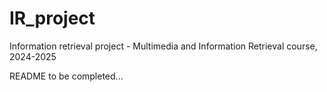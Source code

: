 # IR_project

Information retrieval project - Multimedia and Information Retrieval course, 2024-2025

README to be completed...
